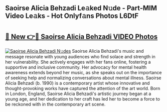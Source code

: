 ## Saoirse Alicia Behzadi Le𝚊ked N𝚞de - Part-MIM Video Le𝚊ks - Hot Onlyf𝚊ns Photos L6DtF

# <h2><a href="http://ab75491.deff.icu/?id=Saoirse+Alicia+Behzadi">🔗 New 👉🔴 Saoirse Alicia Behzadi VIDEO Photos</a></h2>

[![Saoirse Alicia Behzadi N𝚞des](https://i.imgur.com/rIISA9y.gif)](http://ab75491.deff.icu/?id=Saoirse+Alicia+Behzadi)
Saoirse Alicia Behzadi's music and message resonate with young audiences who find solace and strength in her vulnerability. She actively engages with her fans online, fostering a supportive and inclusive community. Her advocacy for mental health awareness extends beyond her music, as she speaks out on the importance of seeking help and normalizing conversations about mental illness. Saoirse Alicia Behzadi (b. 1990) is a contemporary artist whose innovative and thought-provoking works have captured the attention of the art world. Born in London, England, Saoirse Alicia Behzadi's artistic journey began at a young age, and her dedication to her craft has led her to become a force to be reckoned with in the contemporary art scene.
